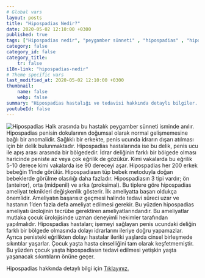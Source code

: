 ```yaml
---
# Global vars
layout: posts
title: "Hipospadias Nedir?"
date: 2020-05-02 12:10:00 +0300
published: true
tags: ["Hipospadias nedir", "peygamber sünneti" , "hipospadias" , "hipospadiasta eğrilik" , "hipospadias teşhis" , "hipospadias sünnet" , "hipospadias tip" , "hipospadias ameliyatı" , "hipospadias belirti" , "hipospadias tedavi" , "hipospadias çözüm" , "hipospadias sakatı" , "hipospadias sakatı ameliyatı" , "başarısız hipospadias ameliyatı" , "peygamber sünneti ameliyatı" , "peygamber sünneti tedavi" , "ileri hipospadias" ]
category: false
category_id: false
category_title:
    tr: false
i18n-link: "hipospadias-nedir"
# Theme specific vars
last_modified_at: 2020-05-02 12:10:00 +0300
thumbnail:
    name: false
    webp: false
summary: "Hipospadias hastalığı ve tedavisi hakkında detaylı bilgiler... , Hipospadias nedir? ,  Hipospadias sakatı hastalarının tedavisi? , Hipospadias eğriliğinin sebebi, Hipospadias olmadığı halde peniste eğrilik olur mu? , Hipospadis teşhisi nasıl konur? , Hipospadiaslı çocuklar sünnet olmalı mı?, Hipospadias ameliyatı nasıl yapılır?"
youtubeId: false
---
```






![Hipospadias](/assets/img/hipospadiasnedir.jpeg)
Halk arasında bu hastalık peygamber sünneti isminde anılır. Hipospadias penisin dokularının doğumsal olarak normal gelişmemesine bağlı bir anomalidir. Sağlıklı bir erkekte, penis ucunda idrarın dışarı atılması için bir delik bulunmaktadır. Hipospadias hastalarında ise bu delik, penis ucu ile apış arası arasında bir bölgededir. İdrar deliğinin farklı bir bölgede olması haricinde peniste az veya çok eğrilik de gözükür. Kimi vakalarda bu eğrilik 5-10 derece kimi vakalarda ise 90 dereceyi aşar. Hipospadias her 200 erkek bebeğin 1’inde görülür. Hipospadiasın tüp bebek metoduyla doğan bebeklerde görülme olasılığı daha fazladır. Hipospadiasın 3 tipi vardır;  ön (anteiror), orta (midpenil) ve arka (proksimal). Bu tiplere göre hipospadias ameliyat teknikleri değişkenlik gösterir. İlk ameliyatta başarı oldukça önemlidir. Ameliyatın başarısız geçmesi halinde tedavi süreci uzar ve hastanın 1’den fazla defa ameliyat edilmesi gerekir. Bu yüzden hipospadias ameliyatı ürolojinin tecrübe gerektiren ameliyatlarındandır. Bu ameliyatlar mutlaka çocuk ürolojisinde uzman deneyimli hekimler tarafından yapılmalıdır. Hipospadias hastaları; işemeyi sağlayan penis ucundaki deliğin farklı bir bölgede olmasında dolayı idrarlarını ileriye doğru yapamazlar. Ayrıca penisteki eğrilikten dolayı hastalar ileriki yaşlarda cinsel birleşmede sıkıntılar yaşarlar. Çocuk yaşta hasta cinselliğini tam olarak keşfetmemiştir. Bu yüzden çocuk yaşta hipospadiasın tedavi edilmesi yetişkin yaşta yaşanacak sıkıntıların önüne geçer.


Hipospadias hakkında detaylı bilgi için [Tıklayınız.](https://www.onoluroloji.com/hipospadias)
